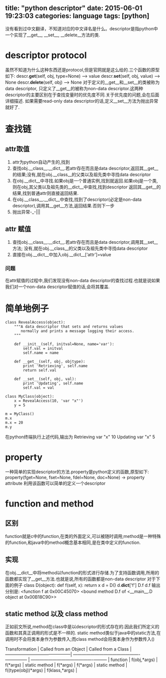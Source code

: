 title: "python descriptor"
date: 2015-06-01 19:23:03
categories: language
tags: [python]
---
没有看到过中文翻译，不知道对应的中文译名是什么。descriptor是指python中一个实现了\_\_get\_\_, \_\_set\_\_, \_\_delete\_\_方法的类.
<!--more-->
# descriptor protocol
虽然不知道为什么这种东西还是protocol,但是官网就是这么给的.三个函数的原型如下:
	descr.__get__(self, obj, type=None) --> value
	descr.__set__(self, obj, value) --> None
	descr.__delete__(self, obj) --> None
对于定义的\_\_get\_\_和\_\_set\_\_的类被称为data descriptor, 只定义了\_\_get\_\_的被称为non-data descriptor.这两种descriptor的主要区别在于查找变量时的优先度不同.关于优先度的问题,会在后面详细描述.
如果需要read-only data descriptor的话,定义\_\_set\_\_方法为抛出异常就好了.
# 查找链
## attr取值
1. attr为python自动产生的,找到
2. 查找obj.\_\_class\_\_.\_\_dict\_\_.若attr存在而且是data descriptor,返回其\_\_get\_\_的结果;没有,就在obj.\_\_class\_\_的父类以及祖先类中寻找data descriptor
3. 在obj.\_\_dict\_\_中寻找.如果obj是一个普通实例,找到就返回.如果obj是一个类,则在obj,其父类以及祖先类的\_\_dict\_\_中查找,找到descriptor 返回其\_\_get\_\_的结果,找到普通attr则直接返回结果.
4. 在obj.\_\_class\_\_.\_\_dict\_\_中查找,找到了descriptor(必定是non-data descriptor),调用其\_\_get\_\_方法,返回结果.否则下一步
5. 抛出异常-\_-|||
## attr 赋值
1. 查找obj.\_\_class\_\_.\_\_dict\_\_.若attr存在而且是data descriptor,调用其\_\_set\_\_方法; 没有,就在obj.\_\_class\_\_的父类以及祖先类中寻找data descriptor
2. 直接在obj.\_\_dict\_\_中加入obj.\_\_dict\_\_[‘attr’]=value
### 问题
在attr赋值的过程中,我们发现没有non-data descriptor的查找过程.也就是说如果我们对一个non-data descriptor赋值的话,会将其覆盖.
# 简单地例子
	class RevealAccess(object):
	    """A data descriptor that sets and returns values
	       normally and prints a message logging their access.
	    """

	    def __init__(self, initval=None, name='var'):
	        self.val = initval
	        self.name = name

	    def __get__(self, obj, objtype):
	        print 'Retrieving', self.name
	        return self.val

	    def __set__(self, obj, val):
	        print 'Updating', self.name
	        self.val = val

	class MyClass(object):
	    x = RevealAccess(10, 'var "x"')
	    y = 5

	m = MyClass()
	m.x
	m.x = 20
	m.y
在python终端执行上述代码,输出为
Retrieving var "x"
10
Updating var "x"
5
# property
一种简单的实现descriptor的方法.property是python定义的函数,原型如下:
	property(fget=None, fset=None, fdel=None, doc=None) -> property attribute
利用该函数可以简单的定义一个descriptor
# function and method
## 区别
function就是c中的function,在类的外面定义,可以被随时调用;method是一种特殊的function,和java中的method概念基本相同,是在类中定义的function.
## 实现
在obj.\_\_dict\_\_中将method以function的形式进行存储.为了支持函数调用,所用的函数都实现了\_\_get\_\_方法.也就是说,所有的函数都是non-data descriptor
对于下面的例子
	class D(object):
	     def f(self, x):
	          return x
	d = D()
	d.__dict__['f']
	D.f
	d.f
输出分别是:
<function f at 0x00C45070>
<unbound method D.f>
<bound method D.f of <\_\_main\_\_.D object at 0x00B18C90>>

## static method 以及 class method
正如前文所说,method在class中是以descriptor的形式存在的.因此我们所定义的函数和其真正调用的形式是不一样的.
static method类似于java中的static方法,在调用时不会将类本身作为参数传入;而class method会将类本身作为参数传入()

 Transformation | Called from an Object | Called from a Class |
 ———————————————| ———————————————-————— | ——————————————-———  |
  function      |    f(obj,\*args)       |      f(\*args)     |
  static method |    f(\*args)       |      f(\*args)     |
  static method |    f((type(obj))\*args) |   f(klass,\*args)  |





